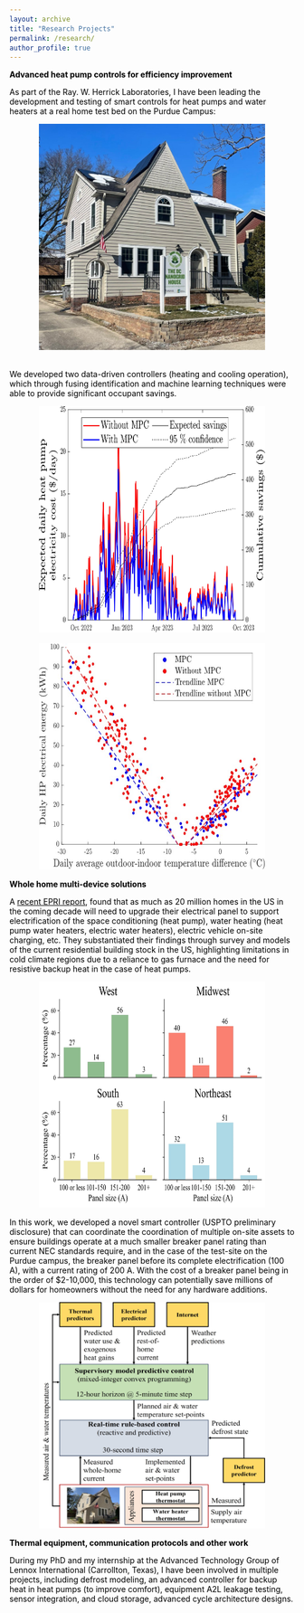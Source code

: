 ```yaml
---
layout: archive
title: "Research Projects"
permalink: /research/
author_profile: true
---
```


<style>
  body {
    color: black;
  }
</style>

**Advanced heat pump controls for efficiency improvement**

As part of the Ray. W. Herrick Laboratories, I have been leading the development and testing of smart controls for heat pumps and water heaters at a real home test bed on the Purdue Campus:

<div style="text-align: center;">
  <img src="../images/DC_House.png" alt="Alt Text" width="400" height="400">
</div>

<br>

We developed two data-driven controllers (heating and cooling operation), which through fusing identification and machine learning techniques were able to provide significant occupant savings.

<div style="text-align: center;">
  <img src="../images/savings_timeseries.jpg" alt="Alt Text" width="400" height="400">
</div>

<br>

<div style="text-align: center;">
  <img src="../images/performance.jpg" alt="Alt Text" width="400" height="400">
</div>

**Whole home multi-device solutions**

A <a href="https://www.epri.com/research/products/000000003002026736" target="_blank" style="color: black; text-decoration: underline;">recent EPRI report</a>, found that as much as 20 million homes in the US in the coming decade will need to upgrade their electrical panel to support electrification of the space conditioning (heat pump), water heating (heat pump water heaters, electric water heaters), electric vehicle on-site charging, etc. They substantiated their findings through survey and models of the current residential building stock in the US, highlighting limitations in cold climate regions due to a reliance to gas furnace and the need for resistive backup heat in the case of heat pumps.

<div style="text-align: center;">
  <img src="../images/Breaker_panels.jpg" alt="Alt Text" width="400" height="400">
</div>

In this work, we developed a novel smart controller (USPTO preliminary disclosure) that can coordinate the coordination of multiple on-site assets to ensure buildings operate at a much smaller breaker panel rating than current NEC standards require, and in the case of the test-site on the Purdue campus, the breaker panel before its complete electrification (100 A), with a current rating of 200 A. With the cost of a breaker panel being in the order of $2-10,000, this technology can potentially save millions of dollars for homeowners without the need for any hardware additions.

<div style="text-align: center;">
  <img src="../images/flow_chart_updated.jpg" alt="Alt Text" width="400" height="400">
</div>

**Thermal equipment, communication protocols and other work**

During my PhD and my internship at the Advanced Technology Group of Lennox International (Carrollton, Texas), I have been involved in multiple projects, including defrost modeling, an advanced controller for backup heat in heat pumps (to improve comfort), equipment A2L leakage testing, sensor integration, and cloud storage, advanced cycle architecture designs.



